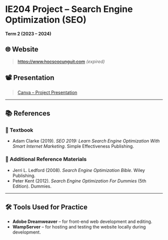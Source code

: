 # IE204 Project – Search Engine Optimization (SEO)  

**Term 2 (2023 – 2024)**

## 🌐 Website  
> ~~https://www.hocseocunguit.com~~ *(expired)*

## 📽️ Presentation  
> [Canva – Project Presentation](https://www.canva.com/design/DAGEdJcBTbU/KcXQcHeg4QG4eIXkzDB5iw/edit)

---

## 📚 References

### 📘 Textbook  
- Adam Clarke (2019). *SEO 2019: Learn Search Engine Optimization With Smart Internet Marketing*. Simple Effectiveness Publishing.

### 📖 Additional Reference Materials  
- Jerri L. Ledford (2008). *Search Engine Optimization Bible*. Wiley Publishing.  
- Peter Kent (2012). *Search Engine Optimization For Dummies* (5th Edition). Dummies.

---

## 🛠️ Tools Used for Practice

- **Adobe Dreamweaver** – for front-end web development and editing.  
- **WampServer** – for hosting and testing the website locally during development.

